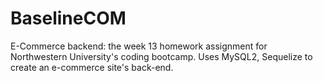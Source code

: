 # BaselineCOM
E-Commerce backend: the week 13 homework assignment for Northwestern University's coding bootcamp. Uses MySQL2, Sequelize  to create an e-commerce site's back-end. 
